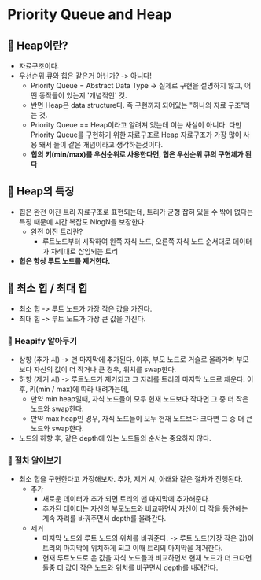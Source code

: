 # Priority Queue and Heap
## 🍎 Heap이란?
- 자료구조이다.
- 우선순위 큐와 힙은 같은거 아닌가? -> 아니다!
    - Priority Queue = Abstract Data Type -> 실제로 구현을 설명하지 않고, 어떤 동작들이 있는지 '개념적인' 것.
    - 반면 Heap은 data structure다. 즉 구현까지 되어있는 "하나의 자료 구조"라는 것.
    - Priority Queue == Heap이라고 알려져 있는데 이는 사실이 아니다. 다만 Priority Queue를 구현하기 위한 자료구조로 Heap 자료구조가 가장 많이 사용 돼서 둘이 같은 개념이라고 생각하는것이다.
    - **힙의 키(min/max)를 우선순위로 사용한다면, 힙은 우선순위 큐의 구현체가 된다**

## 🍎 Heap의 특징
- 힙은 완전 이진 트리 자료구조로 표현되는데, 트리가 균형 잡혀 있을 수 밖에 없다는 특징 때문에 시간 복잡도 NlogN을 보장한다.
    - 완전 이진 트리란?
        - 루트노드부터 시작하여 왼쪽 자식 노드, 오른쪽 자식 노드 순서대로 데이터가 차례대로 삽입되는 트리
- **힙은 항상 루트 노드를 제거한다.**

## 🍎 최소 힙 / 최대 힙
- 최소 힙 -> 루트 노드가 가장 작은 값을 가진다.
- 최대 힙 -> 루트 노드가 가장 큰 값을 가진다.

### 📖 Heapify 알아두기
- 상향 (추가 시) -> 맨 마지막에 추가된다. 이후, 부모 노드로 거슬로 올라가며 부모보다 자신의 값이 더 작거나 큰 경우, 위치를 swap한다.
- 하향 (제거 시) -> 루트노드가 제거되고 그 자리를 트리의 마지막 노드로 채운다. 이후, 키(min / max)에 따라 내려가는데,
    - 만약 min heap일때, 자식 노드들이 모두 현재 노드보다 작다면 그 중 더 작은 노드와 swap한다.
    - 만약 max heap인 경우, 자식 노드들이 모두 현재 노드보다 크다면 그 중 더 큰 노드와 swap한다.
- 노드의 하향 후, 같은 depth에 있는 노드들의 순서는 중요하지 않다.

### 📖 절차 알아보기
- 최소 힙을 구현한다고 가정해보자. 추가, 제거 시, 아래와 같은 절차가 진행된다.
    - 추가
        - 새로운 데이터가 추가 되면 트리의 맨 마지막에 추가해준다.
        - 추가된 데이터는 자신의 부모노드와 비교하면서 자신이 더 작을 동안에는 계속 자리를 바꿔주면서 depth를 올라간다.
    - 제거
        - 마지막 노드와 루트 노드의 위치를 바꿔준다. -> 루트 노드(가장 작은 값)이 트리의 마지막에 위치하게 되고 이때 트리의 마지막을 제거한다.
        - 현재 루트노드로 온 값을 자식 노드들과 비교하면서 현재 노드가 더 크다면 둘중 더 값이 작은 노드와 위치를 바꾸면서 depth를 내려간다.
